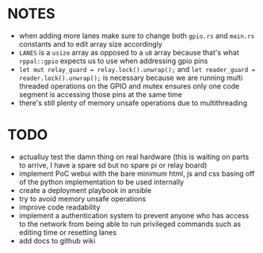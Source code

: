 # NOTES  
- when adding more lanes make sure to change both `gpio.rs` and `main.rs` constants and to edit array size accordingly  
- `LANES` is a `usize` array as opposed to a `u8` array because that's what `rppal::gpio` expects us to use when addressing gpio pins  
- `let mut relay_guard = relay.lock().unwrap();` and `let reader_guard = reader.lock().unwrap();` is necessary because we are running multi threaded operations on the GPIO and mutex ensures only one code segment is accessing those pins at the same time  
- there's still plenty of memory unsafe operations due to multithreading  

# TODO  
- actualluy test the damn thing on real hardware (this is waiting on parts to arrive, I have a spare sd but no spare pi or relay board)  
- implement PoC webui with the bare minimum html, js and css basing off of the python implementation to be used internally  
- create a deployment playbook in ansible  
- try to avoid memory unsafe operations  
- improve code readability  
- implement a authentication system to prevent anyone who has access to the network from being able to run privileged commands such as editing time or resetting lanes  
- add docs to github wiki  